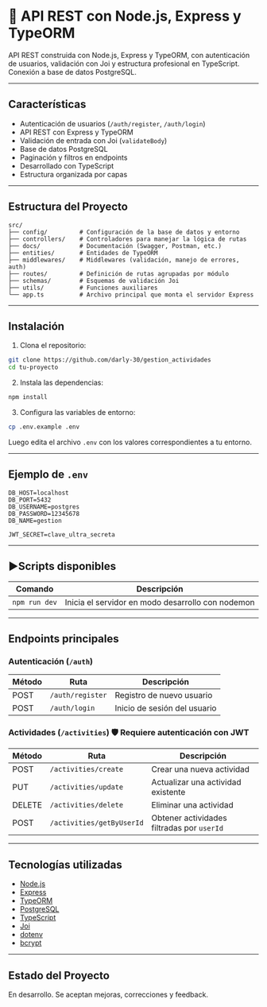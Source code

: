 # 📘 API REST con Node.js, Express y TypeORM

API REST construida con Node.js, Express y TypeORM, con autenticación de usuarios, validación con Joi y estructura profesional en TypeScript. Conexión a base de datos PostgreSQL.

---

## Características

- Autenticación de usuarios (`/auth/register`, `/auth/login`)
-  API REST con Express y TypeORM
-  Validación de entrada con Joi (`validateBody`)
-  Base de datos PostgreSQL
-  Paginación y filtros en endpoints
-  Desarrollado con TypeScript
-  Estructura organizada por capas

---

##  Estructura del Proyecto

```
src/
├── config/         # Configuración de la base de datos y entorno
├── controllers/    # Controladores para manejar la lógica de rutas
├── docs/           # Documentación (Swagger, Postman, etc.)
├── entities/       # Entidades de TypeORM
├── middlewares/    # Middlewares (validación, manejo de errores, auth)
├── routes/         # Definición de rutas agrupadas por módulo
├── schemas/        # Esquemas de validación Joi
├── utils/          # Funciones auxiliares
└── app.ts          # Archivo principal que monta el servidor Express
```

---

##  Instalación

1. Clona el repositorio:

```bash
git clone https://github.com/darly-30/gestion_actividades
cd tu-proyecto
```

2. Instala las dependencias:

```bash
npm install
```

3. Configura las variables de entorno:

```bash
cp .env.example .env
```

Luego edita el archivo `.env` con los valores correspondientes a tu entorno.

---

##  Ejemplo de `.env`

```env
DB_HOST=localhost
DB_PORT=5432
DB_USERNAME=postgres
DB_PASSWORD=12345678
DB_NAME=gestion

JWT_SECRET=clave_ultra_secreta
```

---

## ▶️Scripts disponibles

| Comando         | Descripción                                      |
|----------------|--------------------------------------------------|
| `npm run dev`   | Inicia el servidor en modo desarrollo con nodemon |

---

##  Endpoints principales

### Autenticación (`/auth`)
| Método | Ruta            | Descripción                        |
|--------|-----------------|------------------------------------|
| POST   | `/auth/register`| Registro de nuevo usuario          |
| POST   | `/auth/login`   | Inicio de sesión del usuario       |

### Actividades (`/activities`) 🛡️ Requiere autenticación con JWT
| Método | Ruta                      | Descripción                                     |
|--------|---------------------------|-------------------------------------------------|
| POST   | `/activities/create`      | Crear una nueva actividad                      |
| PUT    | `/activities/update`      | Actualizar una actividad existente             |
| DELETE | `/activities/delete`      | Eliminar una actividad                         |
| POST   | `/activities/getByUserId` | Obtener actividades filtradas por `userId`     |

---

##  Tecnologías utilizadas

- [Node.js](https://nodejs.org/)
- [Express](https://expressjs.com/)
- [TypeORM](https://typeorm.io/)
- [PostgreSQL](https://www.postgresql.org/)
- [TypeScript](https://www.typescriptlang.org/)
- [Joi](https://joi.dev/)
- [dotenv](https://www.npmjs.com/package/dotenv)
- [bcrypt](https://www.npmjs.com/package/bcrypt)

---

## Estado del Proyecto

En desarrollo. Se aceptan mejoras, correcciones y feedback.
